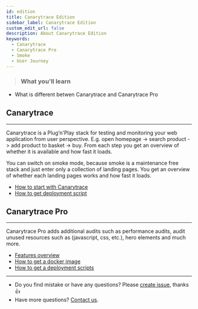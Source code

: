 ```yaml
---
id: edition
title: Canarytrace Edition
sidebar_label: Canarytrace Edition
custom_edit_url: false
description: About Canarytrace Edition
keywords:
  - Canarytrace
  - Canarytrace Pro
  - Smoke
  - User Journey
---
```


> ### What you’ll learn
- What is different betwen Canarytrace and Canarytrace Pro


## Canarytrace

---

Canarytrace is a Plug’n'Play stack for testing and monitoring your web application from user perspective. E.g. open homepage -> search product -> add product to basket -> buy. From each step you get an overview of whether it is available and how fast it loads.


You can switch on smoke mode, because smoke is a maintenance free stack and just enter only a collection of landing pages.
You get an overview of whether each landing pages  works and how fast it loads.


- [How to start with Canarytrace](/docs/canary/start)
- [How to get deployment script](/docs/guides/kubernetes#deploy-canarytrace-smoke)



## Canarytrace Pro

---

Canarytrace Pro adds additional audits such as performance audits, audit unused resources such as (javascript, css, etc.), hero elements and much more.
- [Features overview](/docs/features/overview)
- [How to get a docker image](/docs/features/docker#canarytrace-smoke-pro)
- [How to get a deployment scripts](/docs/guides/kubernetes#how-to-get-a-deployment-scripts)


---

- Do you find mistake or have any questions? Please [create issue](https://github.com/canarytrace/documentation/issues/new/choose), thanks 👍
- Have more questions? [Contact us](/docs/support/contactus).